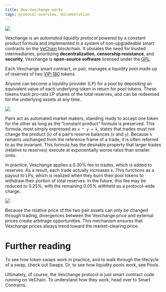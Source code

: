 ```yaml
---
title: How Vexchange works
tags: protocol-overview, documentation
---
```


![](/images/anatomy.jpg)

Vexchange is an _automated liquidity protocol_ powered by a <Link to="/docs/v2/protocol-overview/glossary/#constant-product-formula">constant product formula</Link>
and implemented in a system of non-upgradeable smart contracts on the [VeChain](https://VeChain.org/) blockchain. 
It obviates the need for trusted intermediaries, prioritizing **decentralization**, **censorship resistance**, 
and **security**. Vexchange is **open-source software** licensed under the
[GPL](https://en.wikipedia.org/wiki/GNU_General_Public_License).

Each Vexchange smart contract, or pair, manages a liquidity pool made up of reserves of two [VIP-180](https://eips.VeChain.org/EIPS/eip-20) tokens.

Anyone can become a liquidity provider (LP) for a pool by depositing an equivalent value of each underlying token in return for pool tokens. These tokens track pro-rata LP shares of the total reserves, and can be redeemed for the underlying assets at any time.

![](images/lp.jpg)

Pairs act as automated market makers, standing ready to accept one token for the other as long as the “constant product” formula is preserved. This formula, most simply expressed as `x * y = k`, states that trades must not change the product (`k`) of a pair’s reserve balances (`x` and `y`). Because `k` remains unchanged from the reference frame of a trade, it is often referred to as the invariant. This formula has the desirable property that larger trades (relative to reserves) execute at exponentially worse rates than smaller ones.

In practice, Vexchange applies a 0.30% fee to trades, which is added to reserves. As a result, each trade actually increases `k`. This functions as a payout to LPs, which is realized when they burn their pool tokens to withdraw their portion of total reserves. In the future, this fee may be reduced to 0.25%, with the remaining 0.05% withheld as a protocol-wide charge.

![](images/trade.jpg)

Because the relative price of the two pair assets can only be changed through trading, divergences between the Vexchange price and external prices create arbitrage opportunities. This mechanism ensures that Vexchange prices always trend toward the market-clearing price.

# Further reading

To see how token swaps work in practice, and to walk through the lifecycle of a swap, check out <Link to="/docs/v2/core-concepts/swaps">Swaps</Link>. Or, to see how liquidity pools work, see <Link to="/docs/v2/core-concepts/pools">Pools</Link>.

Ultimately, of course, the Vexchange protocol is just smart contract code running on VeChain. To understand how they work, head over to <Link to="/docs/v2/protocol-overview/smart-contracts/">Smart Contracts</Link>.
